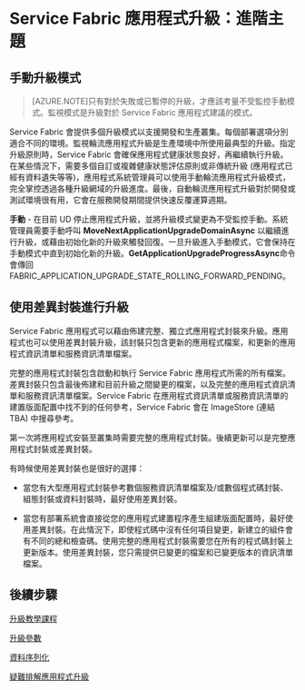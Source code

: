 <properties
   pageTitle="Service Fabric 應用程式升級：進階主題"
   description="本文章涵蓋升級 Service Fabric 應用程式相關的一些進階主題。"
   services="service-fabric"
   documentationCenter=".net"
   authors="mani-ramaswamy"
   manager="samgeo"
   editor=""/>

<tags
   ms.service="service-fabric"
   ms.devlang="dotnet"
   ms.topic="article"
   ms.tgt_pltfrm="NA"
   ms.workload="NA"
   ms.date="04/15/2015"
   ms.author="subramar"/>

# Service Fabric 應用程式升級：進階主題

## 手動升級模式

> [AZURE.NOTE]只有對於失敗或已暫停的升級，才應該考量不受監控手動模式。監視模式是升級對於 Service Fabric 應用程式建議的模式。

Service Fabric 會提供多個升級模式以支援開發和生產叢集。每個部署選項分別適合不同的環境。監視輪流應用程式升級是生產環境中所使用最典型的升級。指定升級原則時，Service Fabric 會確保應用程式健康狀態良好，再繼續執行升級。在某些情況下，需要多個自訂或複雜健康狀態評估原則或非傳統升級 (應用程式已經有資料遺失等等)，應用程式系統管理員可以使用手動輪流應用程式升級模式，完全掌控透過各種升級網域的升級進度。最後，自動輪流應用程式升級對於開發或測試環境很有用，它會在服務開發期間提供快速反覆運算週期。

**手動** - 在目前 UD 停止應用程式升級，並將升級模式變更為不受監控手動。系統管理員需要手動呼叫 **MoveNextApplicationUpgradeDomainAsync** 以繼續進行升級，或藉由初始化新的升級來觸發回復。一旦升級進入手動模式，它會保持在手動模式中直到初始化新的升級。**GetApplicationUpgradeProgressAsync**命令會傳回 FABRIC_APPLICATION_UPGRADE_STATE_ROLLING_FORWARD_PENDING。

## 使用差異封裝進行升級

Service Fabric 應用程式可以藉由佈建完整、獨立式應用程式封裝來升級。應用程式也可以使用差異封裝升級，該封裝只包含更新的應用程式檔案，和更新的應用程式資訊清單和服務資訊清單檔案。

完整的應用程式封裝包含啟動和執行 Service Fabric 應用程式所需的所有檔案。差異封裝只包含最後佈建和目前升級之間變更的檔案，以及完整的應用程式資訊清單和服務資訊清單檔案。Service Fabric 在應用程式資訊清單或服務資訊清單的建置版面配置中找不到的任何參考，Service Fabric 會在 ImageStore (連結 TBA) 中搜尋參考。

第一次將應用程式安裝至叢集時需要完整的應用程式封裝。後續更新可以是完整應用程式封裝或差異封裝。

有時候使用差異封裝也是很好的選擇：

* 當您有大型應用程式封裝參考數個服務資訊清單檔案及/或數個程式碼封裝、組態封裝或資料封裝時，最好使用差異封裝。

* 當您有部署系統會直接從您的應用程式建置程序產生組建版面配置時，最好使用差異封裝。在此情況下，即使程式碼中沒有任何項目變更，新建立的組件會有不同的總和檢查碼。使用完整的應用程式封裝需要您在所有的程式碼封裝上更新版本。使用差異封裝，您只需提供已變更的檔案和已變更版本的資訊清單檔案。

## 後續步驟

[升級教學課程](service-fabric-application-upgrade-tutorial.md)

[升級參數](service-fabric-application-upgrade-parameters.md)

[資料序列化](service-fabric-application-upgrade-data-serialization.md)

[疑難排解應用程式升級](service-fabric-application-upgrade-troubleshooting.md)
 

<!---HONumber=July15_HO2-->